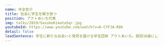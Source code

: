 ```yaml
---
name: 木全佐介
title: 社会に学生を解き放つ
position: アクトあいち代表
img: talks/2019/SasukeKimataSqr.jpg
youtubeId: https://www.youtube.com/watch?v=D-CYFJA-R8k
detail: false
leadSentence: 学生に新たな出会いと発見を届ける学生団体 アクトあいち。弱冠16歳にして、その代表を務めている。まだ見ぬ世界へ一歩踏み出そうとする1人の若者が、名古屋の地で、ある”思い”を語る。
---
```

